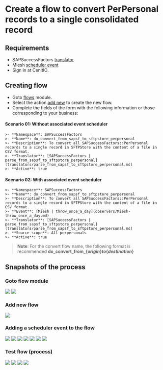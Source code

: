 # Create a flow to convert PerPersonal records to a single consolidated record

## Requirements

* SAPSuccessFactors [translator](translators/parse_from_sapsf_to_sftpstore_perpersonal.md)
* Miesh [scheduler event](observers/Miesh-throw_once_a_day.md)
* Sign in at CenitIO.[<i class="fa fa-external-link" aria-hidden="true"></i>](https://cenit.io/users/sign_in)

## Creating flow

* Goto [flows](https://cenit.io/flow) module.
* Select the action [add new](https://cenit.io/flow/new) to create the new flow.
* Complete the fields of the form with the following information or those corresponding to your business:

<!-- tabs:start -->

#### **Scenario 01: Without associated event scheduler**

    >- **Namespace**: SAPSuccessFactors
    >- **Name**: do_convert_from_sapsf_to_sftpstore_perpersonal
    >- **Description**: To convert all SAPSuccessFactors::PerPersonal records to a single record in SFTPStore with the content of a file in CSV format.
    >- **Translator**: [SAPSuccessFactors | parse_from_sapsf_to_sftpstore_perpersonal](translators/parse_from_sapsf_to_sftpstore_perpersonal.md)
    >- **Active**: true

#### **Scenario 02: With associated event scheduler**

    >- **Namespace**: SAPSuccessFactors
    >- **Name**: do_convert_from_sapsf_to_sftpstore_perpersonal
    >- **Description**: To convert all SAPSuccessFactors::PerPersonal records to a single record in SFTPStore with the content of a file in CSV format.
    >- **Event**: [Miesh | throw_once_a_day](observers/Miesh-throw_once_a_day.md)
    >- **Translator**: [SAPSuccessFactors | parse_from_sapsf_to_sftpstore_perpersonal](translators/parse_from_sapsf_to_sftpstore_perpersonal.md)
    >- **Source scope**: All perpersonals
    >- **Active**: true

<!-- tabs:end -->

   > **Note**: For the convert flow name, the following format is recommended **do_convert_from_\{*origin*\}_to_\{*destination*\}**

## Snapshots of the process

### Goto flow module

   ![](../assets/snapshots/sap-sf-flow/snapshots-001.png)
   ![](../assets/snapshots/sap-sf-flow/snapshots-002.png)
    
### Add new flow

   ![](../assets/snapshots/sap-sf-flow/snapshots-203.png)
   
### Adding a scheduler event to the flow

   ![](../assets/snapshots/sap-sf-flow/snapshots-208.png)
   ![](../assets/snapshots/sap-sf-flow/snapshots-209.png)
   ![](../assets/snapshots/sap-sf-flow/snapshots-210.png)
   ![](../assets/snapshots/sap-sf-flow/snapshots-211.png)
   ![](../assets/snapshots/sap-sf-flow/snapshots-212.png)
   ![](../assets/snapshots/sap-sf-flow/snapshots-213.png)
   ![](../assets/snapshots/sap-sf-flow/snapshots-214.png)

### Test flow (process)

   ![](../assets/snapshots/sap-sf-flow/snapshots-204.png)
   ![](../assets/snapshots/sap-sf-flow/snapshots-205.png)
   ![](../assets/snapshots/sap-sf-flow/snapshots-206.png)
   ![](../assets/snapshots/sap-sf-flow/snapshots-207.png)
